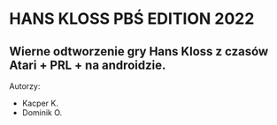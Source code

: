 # HANS KLOSS PBŚ EDITION 2022
Wierne odtworzenie gry Hans Kloss z czasów Atari + PRL + na androidzie.
---
Autorzy:
- Kacper K.
- Dominik O.
